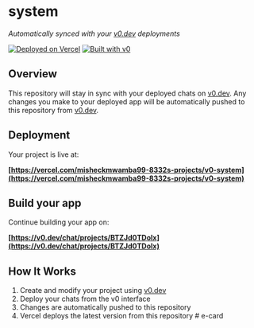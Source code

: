# system

*Automatically synced with your [v0.dev](https://v0.dev) deployments*

[![Deployed on Vercel](https://img.shields.io/badge/Deployed%20on-Vercel-black?style=for-the-badge&logo=vercel)](https://vercel.com/misheckmwamba99-8332s-projects/v0-system)
[![Built with v0](https://img.shields.io/badge/Built%20with-v0.dev-black?style=for-the-badge)](https://v0.dev/chat/projects/BTZJd0TDolx)

## Overview

This repository will stay in sync with your deployed chats on [v0.dev](https://v0.dev).
Any changes you make to your deployed app will be automatically pushed to this repository from [v0.dev](https://v0.dev).

## Deployment

Your project is live at:

**[https://vercel.com/misheckmwamba99-8332s-projects/v0-system](https://vercel.com/misheckmwamba99-8332s-projects/v0-system)**

## Build your app

Continue building your app on:

**[https://v0.dev/chat/projects/BTZJd0TDolx](https://v0.dev/chat/projects/BTZJd0TDolx)**

## How It Works

1. Create and modify your project using [v0.dev](https://v0.dev)
2. Deploy your chats from the v0 interface
3. Changes are automatically pushed to this repository
4. Vercel deploys the latest version from this repository
#   e - c a r d  
 